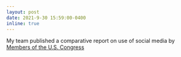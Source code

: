 ```yaml
---
layout: post
date: 2021-9-30 15:59:00-0400
inline: true
---
```


My team published a comparative report on use of social media by [Members of the
U.S. Congress](https://www.pewresearch.org/politics/2021/09/30/charting-congress-on-social-media-in-the-2016-and-2020-elections/)
